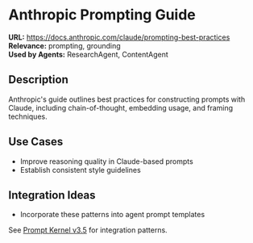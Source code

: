 # Anthropic Prompting Guide

**URL:** https://docs.anthropic.com/claude/prompting-best-practices  
**Relevance:** prompting, grounding  
**Used by Agents:** ResearchAgent, ContentAgent

## Description
Anthropic's guide outlines best practices for constructing prompts with Claude, including chain-of-thought, embedding usage, and framing techniques.

## Use Cases
- Improve reasoning quality in Claude-based prompts
- Establish consistent style guidelines

## Integration Ideas
- Incorporate these patterns into agent prompt templates

See [Prompt Kernel v3.5](../../prompt/prompt_kernel_v3.5.md) for integration patterns.
